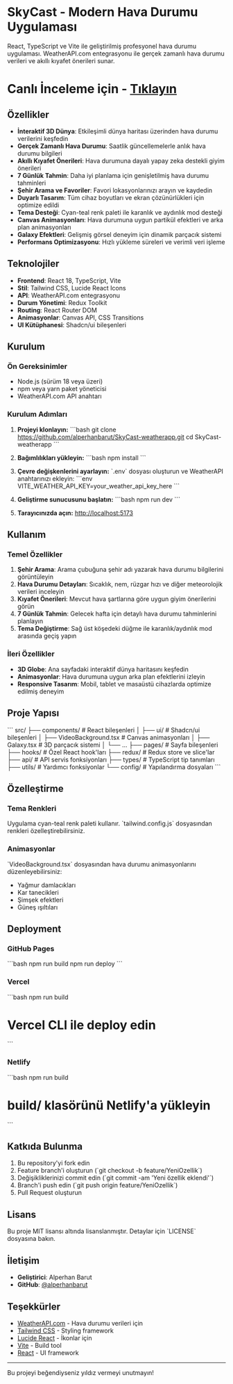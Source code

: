 # SkyCast - Modern Hava Durumu Uygulaması

React, TypeScript ve Vite ile geliştirilmiş profesyonel hava durumu uygulaması. WeatherAPI.com entegrasyonu ile gerçek zamanlı hava durumu verileri ve akıllı kıyafet önerileri sunar.


# Canlı İnceleme için - [Tıklayın](https://alperhanbarut.github.io/SkyCast-weatherapp/home)

## Özellikler

- **İnteraktif 3D Dünya**: Etkileşimli dünya haritası üzerinden hava durumu verilerini keşfedin
- **Gerçek Zamanlı Hava Durumu**: Saatlik güncellemelerle anlık hava durumu bilgileri
- **Akıllı Kıyafet Önerileri**: Hava durumuna dayalı yapay zeka destekli giyim önerileri
- **7 Günlük Tahmin**: Daha iyi planlama için genişletilmiş hava durumu tahminleri
- **Şehir Arama ve Favoriler**: Favori lokasyonlarınızı arayın ve kaydedin
- **Duyarlı Tasarım**: Tüm cihaz boyutları ve ekran çözünürlükleri için optimize edildi
- **Tema Desteği**: Cyan-teal renk paleti ile karanlık ve aydınlık mod desteği
- **Canvas Animasyonları**: Hava durumuna uygun partikül efektleri ve arka plan animasyonları
- **Galaxy Efektleri**: Gelişmiş görsel deneyim için dinamik parçacık sistemi
- **Performans Optimizasyonu**: Hızlı yükleme süreleri ve verimli veri işleme

## Teknolojiler

- **Frontend**: React 18, TypeScript, Vite
- **Stil**: Tailwind CSS, Lucide React Icons
- **API**: WeatherAPI.com entegrasyonu
- **Durum Yönetimi**: Redux Toolkit
- **Routing**: React Router DOM
- **Animasyonlar**: Canvas API, CSS Transitions
- **UI Kütüphanesi**: Shadcn/ui bileşenleri

## Kurulum

### Ön Gereksinimler

- Node.js (sürüm 18 veya üzeri)
- npm veya yarn paket yöneticisi
- WeatherAPI.com API anahtarı

### Kurulum Adımları

1. **Projeyi klonlayın:**
   \`\`\`bash
   git clone https://github.com/alperhanbarut/SkyCast-weatherapp.git
   cd SkyCast-weatherapp
   \`\`\`

2. **Bağımlılıkları yükleyin:**
   \`\`\`bash
   npm install
   \`\`\`

3. **Çevre değişkenlerini ayarlayın:**
   \`.env\` dosyası oluşturun ve WeatherAPI anahtarınızı ekleyin:
   \`\`\`env
   VITE_WEATHER_API_KEY=your_weather_api_key_here
   \`\`\`

4. **Geliştirme sunucusunu başlatın:**
   \`\`\`bash
   npm run dev
   \`\`\`

5. **Tarayıcınızda açın:**
   [http://localhost:5173](http://localhost:5173)

## Kullanım

### Temel Özellikler

1. **Şehir Arama**: Arama çubuğuna şehir adı yazarak hava durumu bilgilerini görüntüleyin
2. **Hava Durumu Detayları**: Sıcaklık, nem, rüzgar hızı ve diğer meteorolojik verileri inceleyin
3. **Kıyafet Önerileri**: Mevcut hava şartlarına göre uygun giyim önerilerini görün
4. **7 Günlük Tahmin**: Gelecek hafta için detaylı hava durumu tahminlerini planlayın
5. **Tema Değiştirme**: Sağ üst köşedeki düğme ile karanlık/aydınlık mod arasında geçiş yapın

### İleri Özellikler

- **3D Globe**: Ana sayfadaki interaktif dünya haritasını keşfedin
- **Animasyonlar**: Hava durumuna uygun arka plan efektlerini izleyin
- **Responsive Tasarım**: Mobil, tablet ve masaüstü cihazlarda optimize edilmiş deneyim

## Proje Yapısı

\`\`\`
src/
├── components/ # React bileşenleri
│ ├── ui/ # Shadcn/ui bileşenleri
│ ├── VideoBackground.tsx # Canvas animasyonları
│ ├── Galaxy.tsx # 3D parçacık sistemi
│ └── ...
├── pages/ # Sayfa bileşenleri
├── hooks/ # Özel React hook'ları
├── redux/ # Redux store ve slice'lar
├── api/ # API servis fonksiyonları
├── types/ # TypeScript tip tanımları
├── utils/ # Yardımcı fonksiyonlar
└── config/ # Yapılandırma dosyaları
\`\`\`

## Özelleştirme

### Tema Renkleri

Uygulama cyan-teal renk paleti kullanır. \`tailwind.config.js\` dosyasından renkleri özelleştirebilirsiniz.

### Animasyonlar

\`VideoBackground.tsx\` dosyasından hava durumu animasyonlarını düzenleyebilirsiniz:

- Yağmur damlacıkları
- Kar tanecikleri
- Şimşek efektleri
- Güneş ışıltıları

## Deployment

### GitHub Pages

\`\`\`bash
npm run build
npm run deploy
\`\`\`

### Vercel

\`\`\`bash
npm run build

# Vercel CLI ile deploy edin

\`\`\`

### Netlify

\`\`\`bash
npm run build

# build/ klasörünü Netlify'a yükleyin

\`\`\`

## Katkıda Bulunma

1. Bu repository'yi fork edin
2. Feature branch'i oluşturun (\`git checkout -b feature/YeniOzellik\`)
3. Değişikliklerinizi commit edin (\`git commit -am 'Yeni özellik eklendi'\`)
4. Branch'i push edin (\`git push origin feature/YeniOzellik\`)
5. Pull Request oluşturun

## Lisans

Bu proje MIT lisansı altında lisanslanmıştır. Detaylar için \`LICENSE\` dosyasına bakın.

## İletişim

- **Geliştirici**: Alperhan Barut
- **GitHub**: [@alperhanbarut](https://github.com/alperhanbarut)

## Teşekkürler

- [WeatherAPI.com](https://weatherapi.com/) - Hava durumu verileri için
- [Tailwind CSS](https://tailwindcss.com/) - Styling framework
- [Lucide React](https://lucide.dev/) - İkonlar için
- [Vite](https://vitejs.dev/) - Build tool
- [React](https://reactjs.org/) - UI framework

---

Bu projeyi beğendiyseniz yıldız vermeyi unutmayın!
